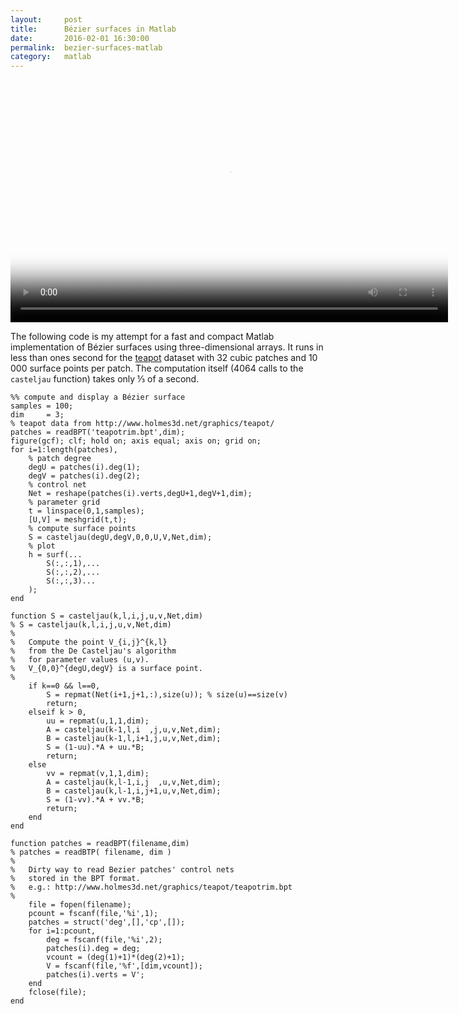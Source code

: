 ```yaml
---
layout:     post
title:      Bézier surfaces in Matlab
date:       2016-02-01 16:30:00
permalink:  bezier-surfaces-matlab
category:   matlab
---
```


<div style="text-align:center;">
    <video width="700" height="388" poster="/assets/teapot.gif" autoplay loop>
        <source src="/assets/teapot.mp4" type="video/mp4">
        Your browser does not support the video tag.
    </video>
</div>

The following code is my attempt for a fast and compact Matlab implementation of Bézier surfaces using three-dimensional arrays. It runs in less than ones second for the [teapot](http://www.holmes3d.net/graphics/teapot/teapotrim.bpt) dataset with 32 cubic patches and 10 000 surface points per patch. The computation itself (4064 calls to the `casteljau` function) takes only &#8531; of a second.

<pre><code class="language-matlab">%% compute and display a Bézier surface
samples = 100;
dim     = 3;
% teapot data from http://www.holmes3d.net/graphics/teapot/
patches = readBPT('teapotrim.bpt',dim);
figure(gcf); clf; hold on; axis equal; axis on; grid on;
for i=1:length(patches),
    % patch degree
    degU = patches(i).deg(1);
    degV = patches(i).deg(2);
    % control net
    Net = reshape(patches(i).verts,degU+1,degV+1,dim);
    % parameter grid
    t = linspace(0,1,samples);
    [U,V] = meshgrid(t,t);
    % compute surface points
    S = casteljau(degU,degV,0,0,U,V,Net,dim);
    % plot
    h = surf(...
        S(:,:,1),...
        S(:,:,2),...
        S(:,:,3)...
    );
end

function S = casteljau(k,l,i,j,u,v,Net,dim)
% S = casteljau(k,l,i,j,u,v,Net,dim)
%
%   Compute the point V_{i,j}^{k,l}
%   from the De Casteljau's algorithm
%   for parameter values (u,v).
%   V_{0,0}^{degU,degV} is a surface point.
%
    if k==0 && l==0,
        S = repmat(Net(i+1,j+1,:),size(u)); % size(u)==size(v)
        return;
    elseif k > 0,
        uu = repmat(u,1,1,dim);
        A = casteljau(k-1,l,i  ,j,u,v,Net,dim);
        B = casteljau(k-1,l,i+1,j,u,v,Net,dim);
        S = (1-uu).*A + uu.*B;
        return;
    else
        vv = repmat(v,1,1,dim);
        A = casteljau(k,l-1,i,j  ,u,v,Net,dim);
        B = casteljau(k,l-1,i,j+1,u,v,Net,dim);
        S = (1-vv).*A + vv.*B;
        return;
    end
end

function patches = readBPT(filename,dim)
% patches = readBTP( filename, dim )
%
%   Dirty way to read Bezier patches' control nets
%   stored in the BPT format.
%   e.g.: http://www.holmes3d.net/graphics/teapot/teapotrim.bpt
%
    file = fopen(filename);
    pcount = fscanf(file,'%i',1);
    patches = struct('deg',[],'cp',[]);
    for i=1:pcount,
        deg = fscanf(file,'%i',2);
        patches(i).deg = deg;
        vcount = (deg(1)+1)*(deg(2)+1);
        V = fscanf(file,'%f',[dim,vcount]);
        patches(i).verts = V';
    end
    fclose(file); 
end
</code></pre>

